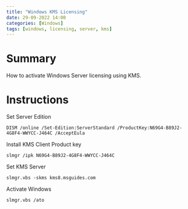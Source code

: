 ```yaml
---
title: "Windows KMS Licensing"
date: 29-09-2022 14:00
categories: [Windows]
tags: [windows, licensing, server, kms]
---
```


# Summary
How to activate Windows Server licensing using KMS.

# Instructions

Set Server Edition
```console
DISM /online /Set-Edition:ServerStandard /ProductKey:N69G4-B89J2-4G8F4-WWYCC-J464C /AcceptEula
```

Install KMS Client Product key
```console
slmgr /ipk N69G4-B89J2-4G8F4-WWYCC-J464C
```
Set KMS Server
```console
slmgr.vbs -skms kms8.msguides.com
```
Activate Windows
```console
slmgr.vbs /ato
```